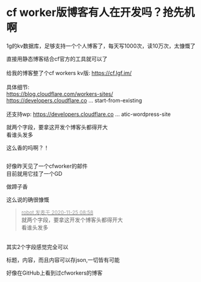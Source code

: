 # cf worker版博客有人在开发吗？抢先机啊


1g的kv数据库，足够支持一个个人博客了，每天写1000次，读10万次，太慷慨了

直接用静态博客结合cf官方的工具就可以了<br />
<br />
给我的博客整了个cf workers kv版: <a href="https://cf.lgf.im/" target="_blank">https://cf.lgf.im/</a><br />
<br />
具体细节:<br />
<a href="https://blog.cloudflare.com/workers-sites/" target="_blank">https://blog.cloudflare.com/workers-sites/</a><br />
<a href="https://developers.cloudflare.com/workers/platform/sites/start-from-existing" target="_blank">https://developers.cloudflare.co ... start-from-existing</a><br />
<br />
还支持wp: <a href="https://developers.cloudflare.com/workers/tutorials/deploy-a-static-wordpress-site" target="_blank">https://developers.cloudflare.co ... atic-wordpress-site</a>

就两个字段，要拿这开发个博客头都得开大<br />
看谁头发多<img src="static/image/smiley/default/titter.gif" smilieid="9" border="0" alt="" />

这么香的吗啊？！

<img src="static/image/smiley/default/lol.gif" smilieid="12" border="0" alt="" />

好像昨天见了一个cfworker的邮件<br />
目前就用它挂了一个GD

做蹄子香

这么说的确很慷慨

<div class="quote"><blockquote><font size="2"><a href="https://www.hostloc.com/forum.php?mod=redirect&amp;goto=findpost&amp;pid=9512820&amp;ptid=771038" target="_blank"><font color="#999999">robot 发表于 2020-11-25 08:58</font></a></font><br />
就两个字段，要拿这开发个博客头都得开大<br />
看谁头发多</blockquote></div><br />
其实2个字段感觉完全可以<img src="static/image/smiley/yct/022.gif" smilieid="42" border="0" alt="" />

标题，内容，而且内容可以存json,一切皆有可能

好像在GitHub上看到过cfworkers的博客
